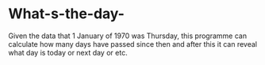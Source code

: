 # What-s-the-day-
Given the data that 1 January of 1970 was Thursday, this programme can calculate how many days have passed since then and after this it can reveal what day is today or next day or etc.
